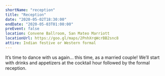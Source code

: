 ```yaml
---
shortName: "reception"
title: "Reception"
date: "2020-05-02T18:30:00"
endDate: "2020-05-03T01:00:00"
preEvent: false
location: Convene Ballroom, San Mateo Marriott
locationUrl: https://goo.gl/maps/2PnhXrqWcrBB2snc8
attire: Indian festive or Western formal
---
```


It’s time to dance with us again... this time, as a married couple! We’ll
start with drinks and appetizers at the cocktail hour followed by the formal
reception.
